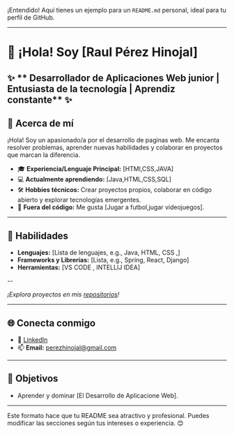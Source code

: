 ¡Entendido! Aquí tienes un ejemplo para un `README.md` personal, ideal para tu perfil de GitHub.  

---

# 👋 ¡Hola! Soy [Raul Pérez Hinojal]  

✨ ** Desarrollador de Aplicaciones Web junior | Entusiasta de la tecnología | Aprendiz constante** ✨  
---

## 📌 Acerca de mí  

¡Hola! Soy un apasionado/a por el desarrollo de paginas web. Me encanta resolver problemas, aprender nuevas habilidades y colaborar en proyectos que marcan la diferencia.  

- 🎓 **Experiencia/Lenguaje Principal:** [HTMl,CSS,JAVA]  
- 💻 **Actualmente aprendiendo:** [Java,HTML,CSS,SQL]  
- 🛠️ **Hobbies técnicos:** Crear proyectos propios, colaborar en código abierto y explorar tecnologías emergentes.  
- 🚀 **Fuera del código:** Me gusta [Jugar a futbol,jugar videojuegos].  

---

## 🌟 Habilidades  

- **Lenguajes:** [Lista de lenguajes, e.g., Java, HTML, CSS ,]  
- **Frameworks y Librerías:** [Lista, e.g., Spring, React, Django]  
- **Herramientas:** [VS CODE , INTELLIJ IDEA]  

--

_¡Explora proyectos en mis [repositorios](https://github.com/raulperezhinojal)!_  

---



## 🌐 Conecta conmigo  

- 💼 [LinkedIn](https://www.linkedin.com/in/raulperezhinojal)  
- 📫 **Email:** [perezhinojal@gmail.com](mailto:tu-correo@ejemplo.com)  



---

## 🎯 Objetivos  

- Aprender y dominar [El Desarrollo de Aplicacione Web].  

---

Este formato hace que tu README sea atractivo y profesional. Puedes modificar las secciones según tus intereses o experiencia. 😊
